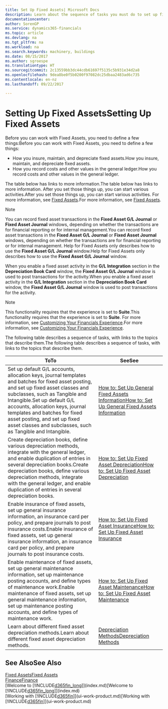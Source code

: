 ```yaml
---
title: Set Up Fixed Assets| Microsoft Docs
description: Learn about the sequence of tasks you must do to set up fixed assets, such as machinery or buildings.
documentationcenter: 
author: SorenGP
ms.service: dynamics365-financials
ms.topic: article
ms.devlang: na
ms.tgt_pltfrm: na
ms.workload: na
ms.search.keywords: machinery, buildings
ms.date: 08/15/2017
ms.author: sgroespe
ms.translationtype: HT
ms.sourcegitcommit: 2c13559bb3dc44cdb61697f5135c5b931e34d2a8
ms.openlocfilehash: 9dea8be0f5b0200f97082dc25dbaa2483ad6c735
ms.contentlocale: en-nz
ms.lasthandoff: 09/22/2017

---
```

# <a name="setting-up-fixed-assets"></a><span data-ttu-id="f3ec6-103">Setting Up Fixed Assets</span><span class="sxs-lookup"><span data-stu-id="f3ec6-103">Setting Up Fixed Assets</span></span>
<span data-ttu-id="f3ec6-104">Before you can work with Fixed Assets, you need to define a few things:</span><span class="sxs-lookup"><span data-stu-id="f3ec6-104">Before you can work with Fixed Assets, you need to define a few things:</span></span>  

* <span data-ttu-id="f3ec6-105">How you insure, maintain, and depreciate fixed assets.</span><span class="sxs-lookup"><span data-stu-id="f3ec6-105">How you insure, maintain, and depreciate fixed assets.</span></span>  
* <span data-ttu-id="f3ec6-106">How you record costs and other values in the general ledger.</span><span class="sxs-lookup"><span data-stu-id="f3ec6-106">How you record costs and other values in the general ledger.</span></span>  

<span data-ttu-id="f3ec6-107">The table below has links to more information.</span><span class="sxs-lookup"><span data-stu-id="f3ec6-107">The table below has links to more information.</span></span> <span data-ttu-id="f3ec6-108">After you set those things up, you can start various activities.</span><span class="sxs-lookup"><span data-stu-id="f3ec6-108">After you set those things up, you can start various activities.</span></span> <span data-ttu-id="f3ec6-109">For more information, see [Fixed Assets](fa-manage.md).</span><span class="sxs-lookup"><span data-stu-id="f3ec6-109">For more information, see [Fixed Assets](fa-manage.md).</span></span>  

> [!NOTE]  
>   <span data-ttu-id="f3ec6-110">You can record fixed asset transactions in the **Fixed Asset G/L Journal** or **Fixed Asset Journal** windows, depending on whether the transactions are for financial reporting or for internal management.</span><span class="sxs-lookup"><span data-stu-id="f3ec6-110">You can record fixed asset transactions in the **Fixed Asset G/L Journal** or **Fixed Asset Journal** windows, depending on whether the transactions are for financial reporting or for internal management.</span></span> <span data-ttu-id="f3ec6-111">Help for Fixed Assets only describes how to use the **Fixed Asset G/L Journal** window.</span><span class="sxs-lookup"><span data-stu-id="f3ec6-111">Help for Fixed Assets only describes how to use the **Fixed Asset G/L Journal** window.</span></span>  

<span data-ttu-id="f3ec6-112">When you enable a fixed asset activity in the **G/L Integration** section in the **Depreciation Book Card** window, the **Fixed Asset G/L Journal** window is used to post transactions for the activity.</span><span class="sxs-lookup"><span data-stu-id="f3ec6-112">When you enable a fixed asset activity in the **G/L Integration** section in the **Depreciation Book Card** window, the **Fixed Asset G/L Journal** window is used to post transactions for the activity.</span></span>

> [!NOTE]  
>  <span data-ttu-id="f3ec6-113">This functionality requires that the experience is set to **Suite**.</span><span class="sxs-lookup"><span data-stu-id="f3ec6-113">This functionality requires that the experience is set to **Suite**.</span></span> <span data-ttu-id="f3ec6-114">For more information, see [Customizing Your Financials Experience](ui-experiences.md).</span><span class="sxs-lookup"><span data-stu-id="f3ec6-114">For more information, see [Customizing Your Financials Experience](ui-experiences.md).</span></span>  

<span data-ttu-id="f3ec6-115">The following table describes a sequence of tasks, with links to the topics that describe them.</span><span class="sxs-lookup"><span data-stu-id="f3ec6-115">The following table describes a sequence of tasks, with links to the topics that describe them.</span></span>  

| <span data-ttu-id="f3ec6-116">To</span><span class="sxs-lookup"><span data-stu-id="f3ec6-116">To</span></span> | <span data-ttu-id="f3ec6-117">See</span><span class="sxs-lookup"><span data-stu-id="f3ec6-117">See</span></span> |
| --- | --- |
| <span data-ttu-id="f3ec6-118">Set up default G/L accounts, allocation keys, journal templates and batches for fixed asset posting, and set up fixed asset classes and subclasses, such as Tangible and Intangible.</span><span class="sxs-lookup"><span data-stu-id="f3ec6-118">Set up default G/L accounts, allocation keys, journal templates and batches for fixed asset posting, and set up fixed asset classes and subclasses, such as Tangible and Intangible.</span></span> |[<span data-ttu-id="f3ec6-119">How to: Set Up General Fixed Assets Information</span><span class="sxs-lookup"><span data-stu-id="f3ec6-119">How to: Set Up General Fixed Assets Information</span></span>](fa-how-setup-general.md) |
| <span data-ttu-id="f3ec6-120">Create depreciation books, define various depreciation methods, integrate with the general ledger, and enable duplication of entries in several depreciation books.</span><span class="sxs-lookup"><span data-stu-id="f3ec6-120">Create depreciation books, define various depreciation methods, integrate with the general ledger, and enable duplication of entries in several depreciation books.</span></span> |[<span data-ttu-id="f3ec6-121">How to: Set Up Fixed Asset Depreciation</span><span class="sxs-lookup"><span data-stu-id="f3ec6-121">How to: Set Up Fixed Asset Depreciation</span></span>](fa-how-setup-depreciation.md) |
| <span data-ttu-id="f3ec6-122">Enable insurance of fixed assets, set up general insurance information, an insurance card per policy, and prepare journals to post insurance costs.</span><span class="sxs-lookup"><span data-stu-id="f3ec6-122">Enable insurance of fixed assets, set up general insurance information, an insurance card per policy, and prepare journals to post insurance costs.</span></span> |[<span data-ttu-id="f3ec6-123">How to: Set Up Fixed Asset Insurance</span><span class="sxs-lookup"><span data-stu-id="f3ec6-123">How to: Set Up Fixed Asset Insurance</span></span>](fa-how-setup-insurance.md) |
| <span data-ttu-id="f3ec6-124">Enable maintenance of fixed assets, set up general maintenance information, set up maintenance posting accounts, and define types of maintenance work.</span><span class="sxs-lookup"><span data-stu-id="f3ec6-124">Enable maintenance of fixed assets, set up general maintenance information, set up maintenance posting accounts, and define types of maintenance work.</span></span> |[<span data-ttu-id="f3ec6-125">How to: Set Up Fixed Asset Maintenance</span><span class="sxs-lookup"><span data-stu-id="f3ec6-125">How to: Set Up Fixed Asset Maintenance</span></span>](fa-how-setup-maintenance.md) |
| <span data-ttu-id="f3ec6-126">Learn about different fixed asset depreciation methods.</span><span class="sxs-lookup"><span data-stu-id="f3ec6-126">Learn about different fixed asset depreciation methods.</span></span> |[<span data-ttu-id="f3ec6-127">Depreciation Methods</span><span class="sxs-lookup"><span data-stu-id="f3ec6-127">Depreciation Methods</span></span>](fa-depreciation-methods.md) |

## <a name="see-also"></a><span data-ttu-id="f3ec6-128">See Also</span><span class="sxs-lookup"><span data-stu-id="f3ec6-128">See Also</span></span>
[<span data-ttu-id="f3ec6-129">Fixed Assets</span><span class="sxs-lookup"><span data-stu-id="f3ec6-129">Fixed Assets</span></span>](fa-manage.md)  
[<span data-ttu-id="f3ec6-130">Finance</span><span class="sxs-lookup"><span data-stu-id="f3ec6-130">Finance</span></span>](finance.md)  
<span data-ttu-id="f3ec6-131">[Welcome to [!INCLUDE[d365fin_long](includes/d365fin_long_md.md)]](index.md)</span><span class="sxs-lookup"><span data-stu-id="f3ec6-131">[Welcome to [!INCLUDE[d365fin_long](includes/d365fin_long_md.md)]](index.md)</span></span>  
<span data-ttu-id="f3ec6-132">[Working with [!INCLUDE[d365fin](includes/d365fin_md.md)]](ui-work-product.md)</span><span class="sxs-lookup"><span data-stu-id="f3ec6-132">[Working with [!INCLUDE[d365fin](includes/d365fin_md.md)]](ui-work-product.md)</span></span>

